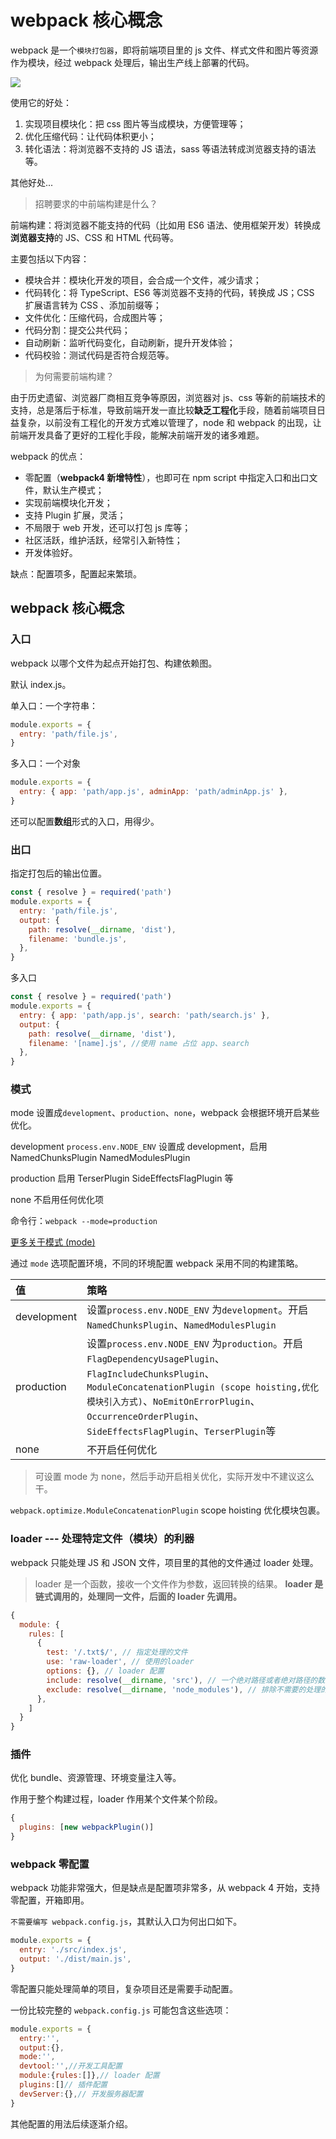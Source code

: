 # webpack 核心概念

webpack 是一个`模块打包器`，即将前端项目里的 js 文件、样式文件和图片等资源作为模块，经过 webpack 处理后，输出生产线上部署的代码。

![](https://tva1.sinaimg.cn/large/e6c9d24egy1h0yy0tonz9j21x60t8ad9.jpg)

使用它的好处：

1. 实现项目模块化：把 css 图片等当成模块，方便管理等；
2. 优化压缩代码：让代码体积更小；
3. 转化语法：将浏览器不支持的 JS 语法，sass 等语法转成浏览器支持的语法等。

其他好处...

> 招聘要求的中前端构建是什么？

前端构建：将浏览器不能支持的代码（比如用 ES6 语法、使用框架开发）转换成**浏览器支持**的 JS、CSS 和 HTML 代码等。

主要包括以下内容：

- 模块合并：模块化开发的项目，会合成一个文件，减少请求；
- 代码转化：将 TypeScript、ES6 等浏览器不支持的代码，转换成 JS；CSS 扩展语言转为 CSS 、添加前缀等；
- 文件优化：压缩代码，合成图片等；
- 代码分割：提交公共代码；
- 自动刷新：监听代码变化，自动刷新，提升开发体验；
- 代码校验：测试代码是否符合规范等。

> 为何需要前端构建？

由于历史遗留、浏览器厂商相互竞争等原因，浏览器对 js、css 等新的前端技术的支持，总是落后于标准，导致前端开发一直比较**缺乏工程化**手段，随着前端项目日益复杂，以前没有工程化的开发方式难以管理了，node 和 webpack 的出现，让前端开发具备了更好的工程化手段，能解决前端开发的诸多难题。

webpack 的优点：

- 零配置（**webpack4 新增特性**），也即可在 npm script 中指定入口和出口文件，默认生产模式；
- 实现前端模块化开发；
- 支持 Plugin 扩展，灵活；
- 不局限于 web 开发，还可以打包 js 库等；
- 社区活跃，维护活跃，经常引入新特性；
- 开发体验好。

缺点：配置项多，配置起来繁琐。

## webpack 核心概念

### 入口

webpack 以哪个文件为起点开始打包、构建依赖图。

默认 index.js。

单入口：一个字符串：

```js
module.exports = {
  entry: 'path/file.js',
}
```

多入口：一个对象

```js
module.exports = {
  entry: { app: 'path/app.js', adminApp: 'path/adminApp.js' },
}
```

还可以配置**数组**形式的入口，用得少。

### 出口

指定打包后的输出位置。

```js
const { resolve } = required('path')
module.exports = {
  entry: 'path/file.js',
  output: {
    path: resolve(__dirname, 'dist'),
    filename: 'bundle.js',
  },
}
```

多入口

```js
const { resolve } = required('path')
module.exports = {
  entry: { app: 'path/app.js', search: 'path/search.js' },
  output: {
    path: resolve(__dirname, 'dist'),
    filename: '[name].js', //使用 name 占位 app、search
  },
}
```

### 模式

mode 设置成`development`、`production`、`none`，webpack 会根据环境开启某些优化。

development `process.env.NODE_ENV` 设置成 development，启用 NamedChunksPlugin NamedModulesPlugin

production 启用 TerserPlugin SideEffectsFlagPlugin 等

none 不启用任何优化项

命令行：`webpack --mode=production`

[更多关于模式 (mode)](https://www.webpackjs.com/concepts/mode/)

通过 `mode` 选项配置环境，不同的环境配置 webpack 采用不同的构建策略。

| 值          | 策略                                                                                                                                                                                                                                                            |
| :---------- | :-------------------------------------------------------------------------------------------------------------------------------------------------------------------------------------------------------------------------------------------------------------- |
| development | 设置`process.env.NODE_ENV` 为`development`。开启`NamedChunksPlugin`、`NamedModulesPlugin`                                                                                                                                                                       |
| production  | 设置`process.env.NODE_ENV` 为`production`。开启`FlagDependencyUsagePlugin`、`FlagIncludeChunksPlugin`、`ModuleConcatenationPlugin (scope hoisting,优化模块引入方式)`、`NoEmitOnErrorPlugin`、`OccurrenceOrderPlugin`、`SideEffectsFlagPlugin`、`TerserPlugin`等 |
| none        | 不开启任何优化                                                                                                                                                                                                                                                  |

> 可设置 mode 为 none，然后手动开启相关优化，实际开发中不建议这么干。

`webpack.optimize.ModuleConcatenationPlugin` scope hoisting 优化模块包裹。

### loader --- 处理特定文件（模块）的利器

webpack 只能处理 JS 和 JSON 文件，项目里的其他的文件通过 loader 处理。

> loader 是一个函数，接收一个文件作为参数，返回转换的结果。 **loader 是链式调用的，处理同一文件，后面的 loader 先调用。**

```js
{
  module: {
    rules: [
      {
        test: '/.txt$/', // 指定处理的文件
        use: 'raw-loader', // 使用的loader
        options: {}, // loader 配置
        include: resolve(__dirname, 'src'), // 一个绝对路径或者绝对路径的数组，制定需要处理的范围
        exclude: resolve(__dirname, 'node_modules'), // 排除不需要的处理的目录
      },
    ]
  }
}
```

### 插件

优化 bundle、资源管理、环境变量注入等。

作用于整个构建过程，loader 作用某个文件某个阶段。

```js
{
  plugins: [new webpackPlugin()]
}
```

### webpack 零配置

webpack 功能非常强大，但是缺点是配置项非常多，从 webpack 4 开始，支持零配置，开箱即用。

`不需要编写 webpack.config.js`，其默认入口为何出口如下。

```js
module.exports = {
  entry: './src/index.js',
  output: './dist/main.js',
}
```

零配置只能处理简单的项目，复杂项目还是需要手动配置。

一份比较完整的 `webpack.config.js` 可能包含这些选项：

```js
module.exports = {
  entry:'',
  output:{},
  mode:'',
  devtool:'',//开发工具配置
  module:{rules:[]},// loader 配置
  plugins:[]// 插件配置
  devServer:{},// 开发服务器配置
}
```

其他配置的用法后续逐渐介绍。

